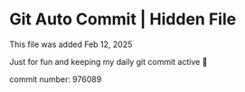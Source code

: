 # Git Auto Commit | Hidden File

This file was added Feb 12, 2025

Just for fun and keeping my daily git commit active 🤪

commit number: 976089
